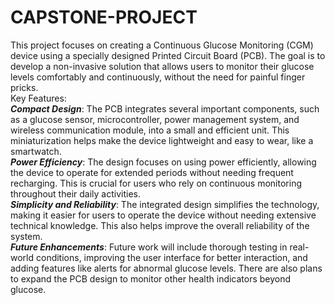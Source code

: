 # CAPSTONE-PROJECT
This project focuses on creating a Continuous Glucose Monitoring (CGM) device using a specially designed Printed Circuit Board (PCB). The goal is to develop a non-invasive solution that allows users to monitor their glucose levels comfortably and continuously, without the need for painful finger pricks.<br>
Key Features:<br>
***Compact Design***: The PCB integrates several important components, such as a glucose sensor, microcontroller, power management system, and wireless communication module, into a small and efficient unit. This miniaturization helps make the device lightweight and easy to wear, like a smartwatch.<br>
***Power Efficiency***: The design focuses on using power efficiently, allowing the device to operate for extended periods without needing frequent recharging. This is crucial for users who rely on continuous monitoring throughout their daily activities.<br>
***Simplicity and Reliability***: The integrated design simplifies the technology, making it easier for users to operate the device without needing extensive technical knowledge. This also helps improve the overall reliability of the system.<br>
***Future Enhancements***: Future work will include thorough testing in real-world conditions, improving the user interface for better interaction, and adding features like alerts for abnormal glucose levels. There are also plans to expand the PCB design to monitor other health indicators beyond glucose.<br>

